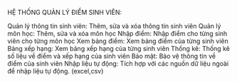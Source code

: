 HỆ THỐNG QUẢN LÝ ĐIỂM SINH VIÊN:

Quản lý thông tin sinh viên: Thêm, sửa và xóa thông tin sinh viên
Quản lý môn học: Thêm, sửa và xóa môn học
Nhập điểm: Nhập điểm cho từng sinh viên cho từng môn học
Xem bảng điểm: Xem bảng điểm của từng sinh viên
Bảng xếp hạng: Xem bảng xếp hạng của từng sinh viên
Thống kê: Thống kê số liệu về điểm và xếp hạng của sinh viên
Bảo mật: Bảo vệ thông tin về điểm của sinh viên
Nhập liệu tự động: Tích hợp với các nguồn dữ liệu ngoài để nhập liệu tự động. (excel,csv)
